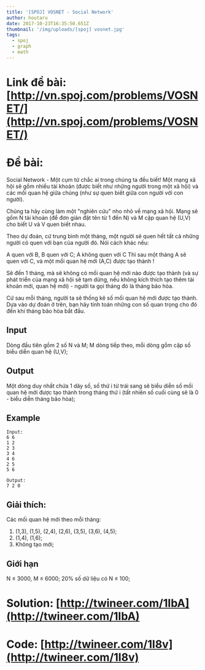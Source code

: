 ```yaml
---
title: '[SPOJ] VOSNET - Social Network'
author: houtaru
date: 2017-10-23T16:35:50.651Z
thumbnail: '/img/uploads/[spoj] vosnet.jpg'
tags:
  - spoj
  - graph
  - math
---
```

# Link đề bài: [http://vn.spoj.com/problems/VOSNET/](http://vn.spoj.com/problems/VOSNET/)

# Đề bài:

Social Network - Một cụm từ chắc ai trong chúng ta đều biết! Một mạng xã hội sẽ gồm nhiều tài khoản (được biết như những người trong một xã hội) và các mối quan hệ giữa chúng (như sự quen biết giữa con người với con người).

Chúng ta hãy cùng làm một "nghiên cứu" nho nhỏ về mạng xã hội. Mạng sẽ gồm N tài khoản (để đơn giản đặt tên từ 1 đến N) và M cặp quan hệ (U,V) cho biết U và V quen biết nhau.

Theo dự đoán, cứ trung bình một tháng, một người sẽ quen hết tất cả những người có quen với bạn của người đó. Nói cách khác nếu:

A quen với B, B quen với C;
A không quen với C
Thì sau một tháng A sẽ quen với C, và một mối quan hệ mới (A,C) được tạo thành !

Sẽ đến 1 tháng, mà sẽ không có mối quan hệ mới nào được tạo thành (và sự phát triển của mạng xã hội sẽ tạm dừng, nếu không kích thích tạo thêm tài khoản mới, quan hệ mới) - người ta gọi tháng đó là tháng bão hòa.

Cứ sau mỗi tháng, người ta sẽ thống kê số mối quan hệ mới được tạo thành. Dựa vào dự đoán ở trên, bạn hãy tính toán những con số quan trọng cho đó đến khi tháng bão hòa bắt đầu.

## Input
Dòng đầu tiên gồm 2 số N và M;
M dòng tiếp theo, mỗi dòng gồm cặp số biểu diễn quan hệ (U,V);

## Output
Một dòng duy nhất chứa 1 dãy số, số thứ i từ trái sang sẽ biểu diễn số mối quan hệ mới được tạo thành trong tháng thứ i (tất nhiên số cuối cùng sẽ là 0 - biểu diễn tháng bão hòa);

## Example
```
Input:
6 6
1 2
2 3
3 4
4 6
2 5
5 6

Output:
7 2 0
```

## Giải thích:
Các mối quan hệ mới theo mỗi tháng:
1. (1,3), (1,5), (2,4), (2,6), (3,5), (3,6), (4,5);
2. (1,4), (1,6);
3. Không tạo mới;

## Giới hạn
N ≤ 3000, M ≤ 6000;
20% số dữ liệu có N ≤ 100;

# Solution: [http://twineer.com/1IbA](http://twineer.com/1IbA)

# Code: [http://twineer.com/1I8v](http://twineer.com/1I8v)


